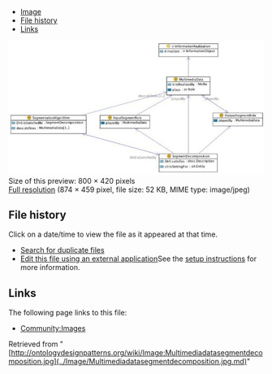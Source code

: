 * [Image](../Image/Multimediadatasegmentdecomposition.jpg.md#file)
* [File history](../Image/Multimediadatasegmentdecomposition.jpg.md#filehistory)
* [Links](../Image/Multimediadatasegmentdecomposition.jpg.md#filelinks)

[![Image:Multimediadatasegmentdecomposition.jpg](../images/thumb/d/d8/Multimediadatasegmentdecomposition.jpg/800px-Multimediadatasegmentdecomposition.jpg)](../images/d/d8/Multimediadatasegmentdecomposition.jpg)  
Size of this preview: 800 × 420 pixels  
[Full resolution](../images/d/d8/Multimediadatasegmentdecomposition.jpg)‎ (874 × 459 pixel, file size: 52 KB, MIME type: image/jpeg)

## File history

Click on a date/time to view the file as it appeared at that time.



  
* [Search for duplicate files](http://ontologydesignpatterns.org/wiki/Special:FileDuplicateSearch/Multimediadatasegmentdecomposition.jpg "Special:FileDuplicateSearch/Multimediadatasegmentdecomposition.jpg")
* [Edit this file using an external application](http://ontologydesignpatterns.org/wiki/index.php?title=Image:Multimediadatasegmentdecomposition.jpg&action=edit&externaledit=true&mode=file "Image:Multimediadatasegmentdecomposition.jpg")See the [setup instructions](http://www.mediawiki.org/wiki/Manual:External_editors "http://www.mediawiki.org/wiki/Manual:External_editors") for more information.

## Links



The following page links to this file:


* [Community:Images](../Community/Images.md "Community:Images")


Retrieved from "[http://ontologydesignpatterns.org/wiki/Image:Multimediadatasegmentdecomposition.jpg](../Image/Multimediadatasegmentdecomposition.jpg.md)"